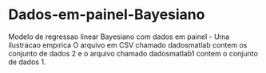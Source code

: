 # Dados-em-painel-Bayesiano
Modelo de regressao linear Bayesiano com dados em painel - Uma ilustracao empırica
O arquivo em CSV chamado dadosmatlab contem os conjunto de dados 2 e o arquivo chamado dadosmatlab1 contem o conjunto de dados 1.
